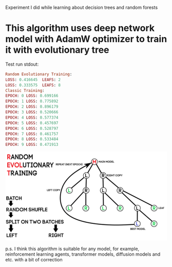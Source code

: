 Experiment I did while learning about decision trees and random forests

# This algorithm uses deep network model with AdamW optimizer to train it with evolutionary tree

Test run stdout:

```ruby
Random Evolutionary Training:
LOSS: 0.416645  LEAFS: 2
LOSS: 0.333575  LEAFS: 8
Classic Training:
EPOCH: 0 LOSS: 0.699166
EPOCH: 1 LOSS: 0.775892
EPOCH: 2 LOSS: 0.896179
EPOCH: 3 LOSS: 0.520666
EPOCH: 4 LOSS: 0.577374
EPOCH: 5 LOSS: 0.457697
EPOCH: 6 LOSS: 0.528797
EPOCH: 7 LOSS: 0.461757
EPOCH: 8 LOSS: 0.533484
EPOCH: 9 LOSS: 0.471913
```

![img](https://github.com/AlephVenXm/Main/blob/main/TrainingAlgorithms/REvolT_On_C%2B%2B/REvolT.png)

p.s. I think this algorithm is suitable for any model, for example, reinforcement learning agents, transformer models, diffusion models and etc. with a bit of correction
